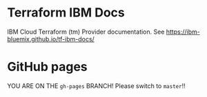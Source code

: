 # Terraform IBM Docs
IBM Cloud Terraform (tm) Provider documentation. See https://ibm-bluemix.github.io/tf-ibm-docs/

# GitHub pages

YOU ARE ON THE `gh-pages` BRANCH! Please switch to `master`!!
